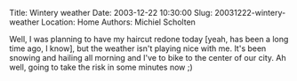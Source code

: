Title: Wintery weather
Date: 2003-12-22 10:30:00
Slug: 20031222-wintery-weather
Location: Home
Authors: Michiel Scholten

<p>Well, I was planning to have my haircut redone today [yeah, has been a long time ago, I know], but the weather isn't playing nice with me. It's been snowing and hailing all morning and I've to bike to the center of our city. Ah well, going to take the risk in some minutes now ;)</p>